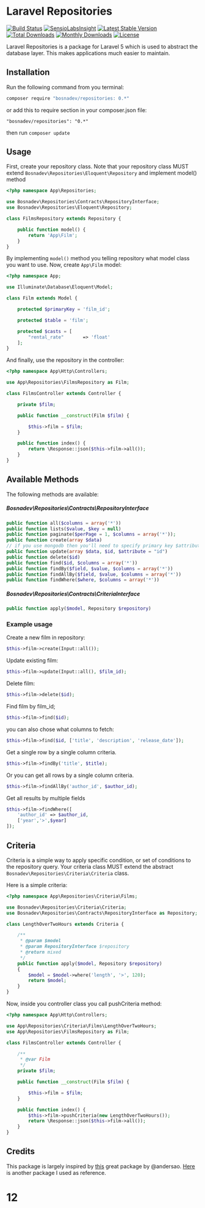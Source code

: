 # Laravel Repositories

[![Build Status](https://travis-ci.org/bosnadev/repository.svg?branch=master)](https://travis-ci.org/bosnadev/repository) 
[![SensioLabsInsight](https://img.shields.io/sensiolabs/i/f39e6dc7-1364-481d-b722-8413bdc3200f.svg?style=flat)](https://insight.sensiolabs.com/projects/f39e6dc7-1364-481d-b722-8413bdc3200f)
[![Latest Stable Version](https://poser.pugx.org/bosnadev/repositories/v/stable)](https://packagist.org/packages/bosnadev/repositories)
[![Total Downloads](https://poser.pugx.org/bosnadev/repositories/downloads)](https://packagist.org/packages/bosnadev/repositories)
[![Monthly Downloads](https://poser.pugx.org/bosnadev/repositories/d/monthly)](https://packagist.org/packages/bosnadev/repositories)
[![License](https://poser.pugx.org/bosnadev/repositories/license)](https://packagist.org/packages/bosnadev/repositories)

Laravel Repositories is a package for Laravel 5 which is used to abstract the database layer. This makes applications much easier to maintain.

## Installation

Run the following command from you terminal:


 ```bash
 composer require "bosnadev/repositories: 0.*"
 ```

or add this to require section in your composer.json file:

 ```
 "bosnadev/repositories": "0.*"
 ```

then run ```composer update```


## Usage

First, create your repository class. Note that your repository class MUST extend ```Bosnadev\Repositories\Eloquent\Repository``` and implement model() method

```php
<?php namespace App\Repositories;

use Bosnadev\Repositories\Contracts\RepositoryInterface;
use Bosnadev\Repositories\Eloquent\Repository;

class FilmsRepository extends Repository {

    public function model() {
        return 'App\Film';
    }
}
```

By implementing ```model()``` method you telling repository what model class you want to use. Now, create ```App\Film``` model:

```php
<?php namespace App;

use Illuminate\Database\Eloquent\Model;

class Film extends Model {

    protected $primaryKey = 'film_id';

    protected $table = 'film';

    protected $casts = [
        "rental_rate"       => 'float'
    ];
}
```

And finally, use the repository in the controller:

```php
<?php namespace App\Http\Controllers;

use App\Repositories\FilmsRepository as Film;

class FilmsController extends Controller {

    private $film;

    public function __construct(Film $film) {

        $this->film = $film;
    }

    public function index() {
        return \Response::json($this->film->all());
    }
}
```

## Available Methods

The following methods are available:

##### Bosnadev\Repositories\Contracts\RepositoryInterface

```php
public function all($columns = array('*'))
public function lists($value, $key = null)
public function paginate($perPage = 1, $columns = array('*'));
public function create(array $data)
// if you use mongodb then you'll need to specify primary key $attribute
public function update(array $data, $id, $attribute = "id")
public function delete($id)
public function find($id, $columns = array('*'))
public function findBy($field, $value, $columns = array('*'))
public function findAllBy($field, $value, $columns = array('*'))
public function findWhere($where, $columns = array('*'))
```

##### Bosnadev\Repositories\Contracts\CriteriaInterface

```php
public function apply($model, Repository $repository)
```

### Example usage


Create a new film in repository:

```php
$this->film->create(Input::all());
```

Update existing film:

```php
$this->film->update(Input::all(), $film_id);
```

Delete film:

```php
$this->film->delete($id);
```

Find film by film_id;

```php
$this->film->find($id);
```

you can also chose what columns to fetch:

```php
$this->film->find($id, ['title', 'description', 'release_date']);
```

Get a single row by a single column criteria.

```php
$this->film->findBy('title', $title);
```

Or you can get all rows by a single column criteria.
```php
$this->film->findAllBy('author_id', $author_id);
```

Get all results by multiple fields

```php
$this->film->findWhere([
    'author_id' => $author_id,
    ['year','>',$year]
]);
```

## Criteria

Criteria is a simple way to apply specific condition, or set of conditions to the repository query. Your criteria class MUST extend the abstract ```Bosnadev\Repositories\Criteria\Criteria``` class.

Here is a simple criteria:

```php
<?php namespace App\Repositories\Criteria\Films;

use Bosnadev\Repositories\Criteria\Criteria;
use Bosnadev\Repositories\Contracts\RepositoryInterface as Repository;

class LengthOverTwoHours extends Criteria {

    /**
     * @param $model
     * @param RepositoryInterface $repository
     * @return mixed
     */
    public function apply($model, Repository $repository)
    {
        $model = $model->where('length', '>', 120);
        return $model;
    }
}
```

Now, inside you controller class you call pushCriteria method:

```php
<?php namespace App\Http\Controllers;

use App\Repositories\Criteria\Films\LengthOverTwoHours;
use App\Repositories\FilmsRepository as Film;

class FilmsController extends Controller {

    /**
     * @var Film
     */
    private $film;

    public function __construct(Film $film) {

        $this->film = $film;
    }

    public function index() {
        $this->film->pushCriteria(new LengthOverTwoHours());
        return \Response::json($this->film->all());
    }
}
```


## Credits

This package is largely inspired by [this](https://github.com/prettus/l5-repository) great package by @andersao. [Here](https://github.com/anlutro/laravel-repository/) is another package I used as reference.
# 12
